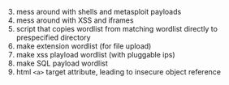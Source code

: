 
3. mess around with shells and metasploit payloads
4. mess around with XSS and iframes
5. script that copies wordlist from matching wordlist directly to prespecified directory
6. make extension wordlist (for file upload)
7. make xss playload wordlist (with pluggable ips)
8. make SQL payload wordlist 
9. html `<a>` target attribute, leading to insecure object reference


